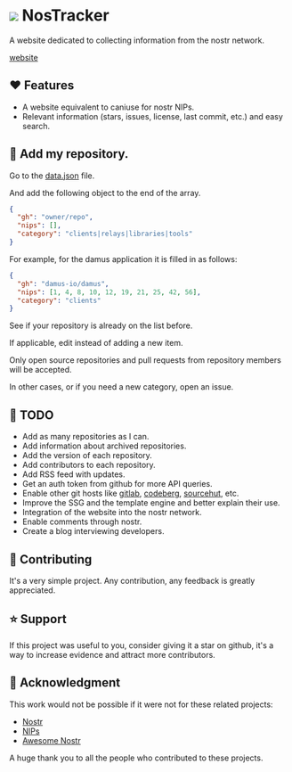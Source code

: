 # ![](docs/favicon.ico) NosTracker
A website dedicated to collecting information from the nostr network.

[website](https://marcodpt.github.io/nostracker/)

## ❤️ Features
 - A website equivalent to caniuse for nostr NIPs.
 - Relevant information (stars, issues, license, last commit, etc.) and easy search.

## 📢 Add my repository.
Go to the
[data.json](https://github.com/marcodpt/nostracker/blob/main/data.json)
file.

And add the following object to the end of the array.

```json
{
  "gh": "owner/repo",
  "nips": [],
  "category": "clients|relays|libraries|tools"
}
```

For example, for the damus application it is filled in as follows:

```json
{
  "gh": "damus-io/damus",
  "nips": [1, 4, 8, 10, 12, 19, 21, 25, 42, 56],
  "category": "clients"
}
```

See if your repository is already on the list before.

If applicable, edit instead of adding a new item.

Only open source repositories and pull requests from repository members will be
accepted.

In other cases, or if you need a new category, open an issue.

## 🔧 TODO
 - Add as many repositories as I can.
 - Add information about archived repositories.
 - Add the version of each repository.
 - Add contributors to each repository.
 - Add RSS feed with updates.
 - Get an auth token from github for more API queries.
 - Enable other git hosts like
[gitlab](https://about.gitlab.com/),
[codeberg](https://codeberg.org/),
[sourcehut](https://sourcehut.org/),
etc.
 - Improve the SSG and the template engine and better explain their use.
 - Integration of the website into the nostr network.
 - Enable comments through nostr.
 - Create a blog interviewing developers.

## 🤝 Contributing
It's a very simple project.
Any contribution, any feedback is greatly appreciated.

## ⭐ Support
If this project was useful to you, consider giving it a star on github, it's a
way to increase evidence and attract more contributors.

## 🙏 Acknowledgment
This work would not be possible if it were not for these related projects:
 - [Nostr](https://github.com/nostr-protocol/nostr)
 - [NIPs](https://github.com/nostr-protocol/nips)
 - [Awesome Nostr](https://github.com/aljazceru/awesome-nostr)

A huge thank you to all the people who contributed to these projects.
